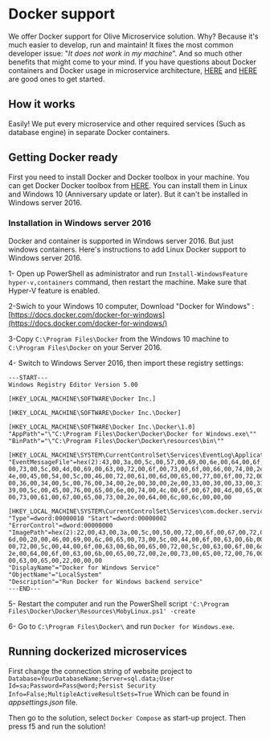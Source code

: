 # Docker support

We offer Docker support for Olive Microservice solution. Why? Because it's much easier to develop, run and maintain! It fixes the most common developer issue: "*It does not work in my machine*".  And so much other benefits that might come to your mind. If you have questions about Docker containers and Docker usage in microservice architecture, [HERE](http://www.zdnet.com/article/what-is-docker-and-why-is-it-so-darn-popular/) and [HERE](https://blogs.msdn.microsoft.com/dotnet/2017/08/02/microservices-and-docker-containers-architecture-patterns-and-development-guidance/) are good ones to get started.

## How it works

Easily! We put every microservice and other required services (Such as database engine) in separate Docker containers.

## Getting Docker ready

First you need to install Docker and Docker toolbox in your machine. You can get Docker Docker toolbox from [HERE](https://www.docker.com/get-docker). You can install them in Linux and Windows 10 (Anniversary update or later). But it can't be installed in Windows server 2016.

### Installation in Windows server 2016

Docker and container is supported in Windows server 2016. But just windows containers. Here's instructions to add Linux Docker support to Windows server 2016.

1- Open up PowerShell as administrator and run `Install-WindowsFeature hyper-v,containers` command, then restart the machine. Make sure that Hyper-V feature is enabled.

2-Swich to your Windows 10 computer, Download "Docker for Windows" : [https://docs.docker.com/docker-for-windows](https://docs.docker.com/docker-for-windows/)

3-Copy `C:\Program Files\Docker` from the Windows 10 machine to `C:\Program Files\Docker` on your Server 2016.

4- Switch to Windows Server 2016, then import these registry settings:

```
---START---
Windows Registry Editor Version 5.00

[HKEY_LOCAL_MACHINE\SOFTWARE\Docker Inc.]

[HKEY_LOCAL_MACHINE\SOFTWARE\Docker Inc.\Docker]

[HKEY_LOCAL_MACHINE\SOFTWARE\Docker Inc.\Docker\1.0]
"AppPath"="\"C:\Program Files\Docker\Docker\Docker for Windows.exe\""
"BinPath"="\"C:\Program Files\Docker\Docker\resources\bin\""

[HKEY_LOCAL_MACHINE\SYSTEM\CurrentControlSet\Services\EventLog\Application\DockerService]
"EventMessageFile"=hex(2):43,00,3a,00,5c,00,57,00,69,00,6e,00,64,00,6f,00,77,\ 00,73,00,5c,00,4d,00,69,00,63,00,72,00,6f,00,73,00,6f,00,66,00,74,00,2e,00,\ 4e,00,45,00,54,00,5c,00,46,00,72,00,61,00,6d,00,65,00,77,00,6f,00,72,00,6b,\ 00,36,00,34,00,5c,00,76,00,34,00,2e,00,30,00,2e,00,33,00,30,00,33,00,31,00,\ 39,00,5c,00,45,00,76,00,65,00,6e,00,74,00,4c,00,6f,00,67,00,4d,00,65,00,73,\ 00,73,00,61,00,67,00,65,00,73,00,2e,00,64,00,6c,00,6c,00,00,00

[HKEY_LOCAL_MACHINE\SYSTEM\CurrentControlSet\Services\com.docker.service] "Type"=dword:00000010 "Start"=dword:00000002 "ErrorControl"=dword:00000000 "ImagePath"=hex(2):22,00,43,00,3a,00,5c,00,50,00,72,00,6f,00,67,00,72,00,61,00,\ 6d,00,20,00,46,00,69,00,6c,00,65,00,73,00,5c,00,44,00,6f,00,63,00,6b,00,65,\ 00,72,00,5c,00,44,00,6f,00,63,00,6b,00,65,00,72,00,5c,00,63,00,6f,00,6d,00,\ 2e,00,64,00,6f,00,63,00,6b,00,65,00,72,00,2e,00,73,00,65,00,72,00,76,00,69,\ 00,63,00,65,00,22,00,00,00
"DisplayName"="Docker for Windows Service"
"ObjectName"="LocalSystem"
"Description"="Run Docker for Windows backend service"
---END---
```

5- Restart the computer and run the PowerShell script `'C:\Program Files\Docker\Docker\Resources\MobyLinux.ps1' -create`

6- Go to `C:\Program Files\Docker\` and run `Docker for Windows.exe`.

## Running dockerized microservices

First change the connection string of website project to
`Database=YourDatabaseName;Server=sql.data;User Id=sa;Password=Pass@word;Persist Security Info=False;MultipleActiveResultSets=True` 
Which can be found in *appsettings.json* file.

Then go to the solution, select `Docker Compose` as start-up project. Then press f5 and run the solution!